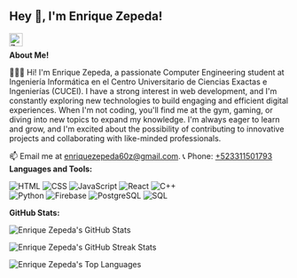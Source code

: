 <h2 title="hehehe">Hey 👋, I'm Enrique Zepeda!</h2>

<a href="https://www.linkedin.com/in/enrique-adair-zepeda-zambrano/">
  <img
    align="left"
    alt="Zepeda's LinkedIn"
    width="24px"
    src="https://img.shields.io/badge/LinkedIn-0077B5?style=for-the-badge&logo=linkedin&logoColor=white"
  />
</a>

<br />

**About Me!**

👨🏽‍💻 Hi! I'm Enrique Zepeda, a passionate Computer Engineering student at Ingeniería Informática en el Centro Universitario de Ciencias Exactas e Ingenierías (CUCEI). I have a strong interest in web development, and I'm constantly exploring new technologies to build engaging and efficient digital experiences. When I'm not coding, you'll find me at the gym, gaming, or diving into new topics to expand my knowledge. I'm always eager to learn and grow, and I'm excited about the possibility of contributing to innovative projects and collaborating with like-minded professionals.

📫 Email me at [enriquezepeda60z@gmail.com](mailto:enriquezepeda60z@gmail.com).
📞 Phone: [+523311501793](tel:+523311501793)
**Languages and Tools:**

![HTML](https://img.shields.io/badge/HTML-E34F26?style=for-the-badge&logo=html5&logoColor=white)
![CSS](https://img.shields.io/badge/CSS-1572B6?style=for-the-badge&logo=css3&logoColor=white)
![JavaScript](https://img.shields.io/badge/JavaScript-F7DF1E?style=for-the-badge&logo=javascript&logoColor=black)
![React](https://img.shields.io/badge/React-20232A?style=for-the-badge&logo=react&logoColor=61DAFB)
![C++](https://img.shields.io/badge/C%2B%2B-00599C?style=for-the-badge&logo=c%2B%2B&logoColor=white)
<br/>
![Python](https://img.shields.io/badge/Python-3776AB?style=for-the-badge&logo=python&logoColor=white)
![Firebase](https://img.shields.io/badge/firebase-ffca28?style=for-the-badge&logo=firebase&logoColor=black)
![PostgreSQL](https://img.shields.io/badge/PostgreSQL-316192?style=for-the-badge&logo=postgresql&logoColor=white)
![SQL](https://img.shields.io/badge/SQL-316192?style=for-the-badge&logo=sql&logoColor=white)

**GitHub Stats:**

![Enrique Zepeda's GitHub Stats](https://github-readme-stats.vercel.app/api?username=Enrique-Zepeda&show_icons=true&hide_border=true&count_private=true&theme=shades-of-purple&icon_color=fad000)

![Enrique Zepeda's GitHub Streak Stats](https://github-readme-streak-stats.herokuapp.com/?user=Enrique-Zepeda&count_private=true&theme=radical)

![Enrique Zepeda's Top Languages](https://github-readme-stats.vercel.app/api/top-langs/?username=Enrique-Zepeda&count_private=true&theme=radical)

